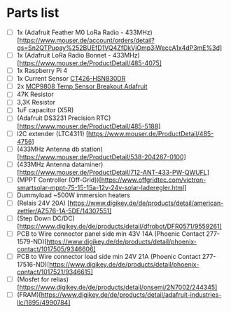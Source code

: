 # Parts list
- [ ] 1x (Adafruit Feather M0 LoRa Radio - 433MHz)[https://www.mouser.de/account/orders/detail?qs=Sn2QTPuoay%252BUEfD1VQ4ZfDkVjOmp3iWeccA1x4dP3mE%3d]
- [ ] 1x (Adafruit LoRa Radio Bonnet - 433MHz)[https://www.mouser.de/ProductDetail/485-4075]
- [ ] 1x Raspberry Pi 4
- [ ] 1x Current Sensor [CT426-HSN830DR](https://www.mouser.de/ProductDetail/462-CT426-HSN830DR)
- [ ] 2x [MCP9808 Temp Sensor Breakout Adafruit](https://www.mouser.de/ProductDetail/485-1782)
- [ ] 47K Resistor
- [ ] 3,3K Resistor
- [ ] 1uF capacitor (X5R)
- [ ] (Adafruit DS3231 Precision RTC)[https://www.mouser.de/ProductDetail/485-5188]
- [ ] I2C extender (LTC4311) [https://www.mouser.de/ProductDetail/485-4756]
- [ ] (433MHz Antenna db station) [https://www.mouser.de/ProductDetail/538-204287-0100]
- [ ] (433MHz Antenna dataminer)[https://www.mouser.de/ProductDetail/712-ANT-433-PW-QWUFL]
- [ ] (MPPT Controller (Off-Grid))[https://www.offgridtec.com/victron-smartsolar-mppt-75-15-15a-12v-24v-solar-laderegler.html]
- [ ] Dummyload ~500W immersion heaters
- [ ] (Relais 24V 20A) [https://www.digikey.de/de/products/detail/american-zettler/AZ576-1A-5DE/14307551]
- [ ] (Step Down DC/DC) [https://www.digikey.de/de/products/detail/dfrobot/DFR0571/9559261]
- [ ] PCB to Wire connector panel side min 43V 14A (Phoenic Contact 277-1579-ND)[https://www.digikey.de/de/products/detail/phoenix-contact/1017505/9346606]
- [ ] PCB to Wire connector load side min 24V 21A (Phoenic Contact 277-17516-ND)[https://www.digikey.de/de/products/detail/phoenix-contact/1017521/9346615]
- [ ] (Mosfet for  relias)[https://www.digikey.de/de/products/detail/onsemi/2N7002/244345]
- [ ] (FRAM)[https://www.digikey.de/de/products/detail/adafruit-industries-llc/1895/4990784]
